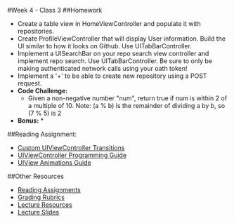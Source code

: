 #Week 4 - Class 3
##Homework
* Create a table view in HomeViewController and populate it with repositories.
* Create ProfileViewController that will display User information. Build the UI similar to how it looks on Github. Use UITabBarController.
* Implement a UISearchBar on your repo search view controller and implement repo search. Use UITabBarController. Be sure to only be making authenticated network calls using your oath token!
* Implement a '+' to be able to create new repository using a POST request.
* **Code Challenge:**
	* Given a non-negative number "num", return true if num is within 2 of a multiple of 10. Note: (a % b) is the remainder of dividing a by b, so (7 % 5) is 2
* **Bonus:**
	*

##Reading Assignment:
* [Custom UIViewController Transitions](https://www.objc.io/issues/5-ios7/view-controller-transitions/)
* [UIViewController Programming Guide](https://developer.apple.com/library/ios/featuredarticles/ViewControllerPGforiPhoneOS/index.html#//apple_ref/doc/uid/TP40007457-CH2-SW1)
* [UIView Animations Guide](https://developer.apple.com/library/ios/documentation/WindowsViews/Conceptual/ViewPG_iPhoneOS/AnimatingViews/AnimatingViews.html#//apple_ref/doc/uid/TP40009503-CH6-SW1)


##Other Resources
* [Reading Assignments](../../Resources/ra-grading-standard/)
* [Grading Rubrics](../../Resources/)
* [Lecture Resources](lecture/)
* [Lecture Slides](https://www.icloud.com/keynote/000nhTM-YmgVybEDFmij79K0g#Week4-Class3)
